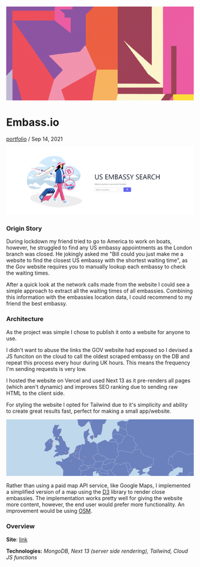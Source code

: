 ![random](../assets/random.png)

# Embass.io

[portfolio](results?q=portfolio) / Sep 14, 2021

![Website Screenshot](../assets/embass_snap.png)

### Origin Story

During lockdown my friend tried to go to America to work on boats, however, he struggled to find any US embassy appointments as the London branch was closed. He jokingly asked me "Bill could you just make me a website to find the closest US embassy with the shortest waiting time", as the Gov website requires you to manually lookup each embassy to check the waiting times.

After a quick look at the network calls made from the website I could see a simple approach to extract all the waiting times of all embassies. Combining this information with the embassies location data, I could recommend to my friend the best embassy.

### Architecture

As the project was simple I chose to publish it onto a website for anyone to use.

I didn't want to abuse the links the GOV website had exposed so I devised a JS funciton on the cloud to call the oldest scraped embassy on the DB and repeat this process every hour during UK hours. This means the frequency I'm sending requests is very low.

I hosted the website on Vercel and used Next 13 as it pre-renders all pages (which aren't dynamic) and improves SEO ranking due to sending raw HTML to the client side.

For styling the website I opted for Tailwind due to it's simplicity and ability to create great results fast, perfect for making a small app/website.

![Website Screenshot](../assets/embass_map_snap.png)

Rather than using a paid map API service, like Google Maps, I implemented a simplified version of a map using the [D3](https://d3js.org/) library to render close embassies. The implementation works pretty well for giving the website more content, however, the end user would prefer more functionality. An improvement would be using [OSM](https://www.openstreetmap.org/).

### Overview

**Site**: [link](https://embass.io)

**Technologies:** *MongoDB, Next 13 (server side rendering), Tailwind, Cloud JS functions*
